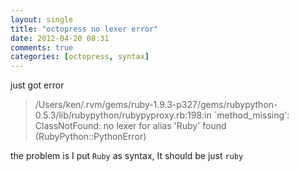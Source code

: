 ```yaml
---
layout: single
title: "octopress no lexer error"
date: 2012-04-20 08:31
comments: true
categories: [octopress, syntax]
---
```


just got error
> /Users/ken/.rvm/gems/ruby-1.9.3-p327/gems/rubypython-0.5.3/lib/rubypython/rubypyproxy.rb:198:in `method_missing': ClassNotFound: no lexer for alias 'Ruby' found (RubyPython::PythonError)

the problem is I put `Ruby` as syntax, It should be just `ruby`
